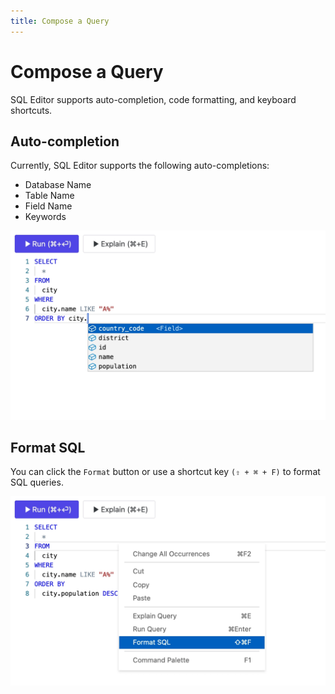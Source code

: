 ```yaml
---
title: Compose a Query
---
```


# Compose a Query

SQL Editor supports auto-completion, code formatting, and keyboard shortcuts.

## Auto-completion

Currently, SQL Editor supports the following auto-completions:

- Database Name
- Table Name
- Field Name
- Keywords

![Autocomplete Suggestions](/static/docs-assets/sql-editor_autocomplete.webp)

## Format SQL

You can click the `Format` button or use a shortcut key `(⇧ + ⌘ + F)` to format SQL queries.

![Format SQL](/static/docs-assets/sql-editor_format-sql.webp)
